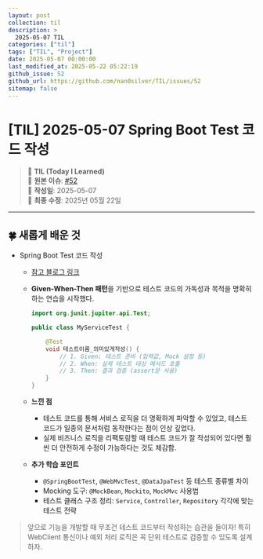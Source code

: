 ```yaml
---
layout: post
collection: til
description: >
  2025-05-07 TIL
categories: ["til"]
tags: ["TIL", "Project"]
date: 2025-05-07 00:00:00
last_modified_at: 2025-05-22 05:22:19
github_issue: 52
github_url: https://github.com/nan0silver/TIL/issues/52
sitemap: false
---
```


# [TIL] 2025-05-07 Spring Boot Test 코드 작성

> 📝 **TIL (Today I Learned)**  
> 🔗 **원본 이슈**: [#52](https://github.com/nan0silver/TIL/issues/52)  
> 📅 **작성일**: 2025-05-07  
> 🔄 **최종 수정**: 2025년 05월 22일

---

## 🍀 새롭게 배운 것

- Spring Boot Test 코드 작성

  - [참고 블로그 링크](https://dingdingmin-back-end-developer.tistory.com/entry/Springboot-Test-%EC%BD%94%EB%93%9C-%EC%9E%91%EC%84%B1-1)

  - **Given-When-Then 패턴**을 기반으로 테스트 코드의 가독성과 목적을 명확히 하는 연습을 시작했다.

    ```java
    import org.junit.jupiter.api.Test;

    public class MyServiceTest {

        @Test
        void 테스트이름_의미있게작성() {
            // 1. Given: 테스트 준비 (입력값, Mock 설정 등)
            // 2. When: 실제 테스트 대상 메서드 호출
            // 3. Then: 결과 검증 (assert문 사용)
        }
    }
    ```

  - **느낀 점**

    - 테스트 코드를 통해 서비스 로직을 더 명확하게 파악할 수 있었고, 테스트 코드가 일종의 문서처럼 동작한다는 점이 인상 깊었다.
    - 실제 비즈니스 로직을 리팩토링할 때 테스트 코드가 잘 작성되어 있다면 훨씬 더 안전하게 수정이 가능하다는 것도 체감함.

  - **추가 학습 포인트**

    - `@SpringBootTest`, `@WebMvcTest`, `@DataJpaTest` 등 테스트 종류별 차이
    - Mocking 도구: `@MockBean`, `Mockito`, `MockMvc` 사용법
    - 테스트 클래스 구조 정리: `Service`, `Controller`, `Repository` 각각에 맞는 테스트 전략

> 앞으로 기능을 개발할 때 무조건 테스트 코드부터 작성하는 습관을 들이자!
> 특히 WebClient 통신이나 예외 처리 로직은 꼭 단위 테스트로 검증할 수 있도록 설계하자.
